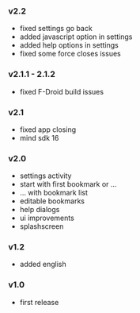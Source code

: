 ### v2.2
- fixed settings go back
- added javascript option in settings
- added help options in settings
- fixed some force closes issues

### v2.1.1 - 2.1.2
- fixed F-Droid build issues
        
### v2.1
- fixed app closing
- mind sdk 16

### v2.0

- settings activity
- start with first bookmark or …
- … with bookmark list
- editable bookmarks
- help dialogs
- ui improvements
- splashscreen

### v1.2

- added english

### v1.0

- first release

